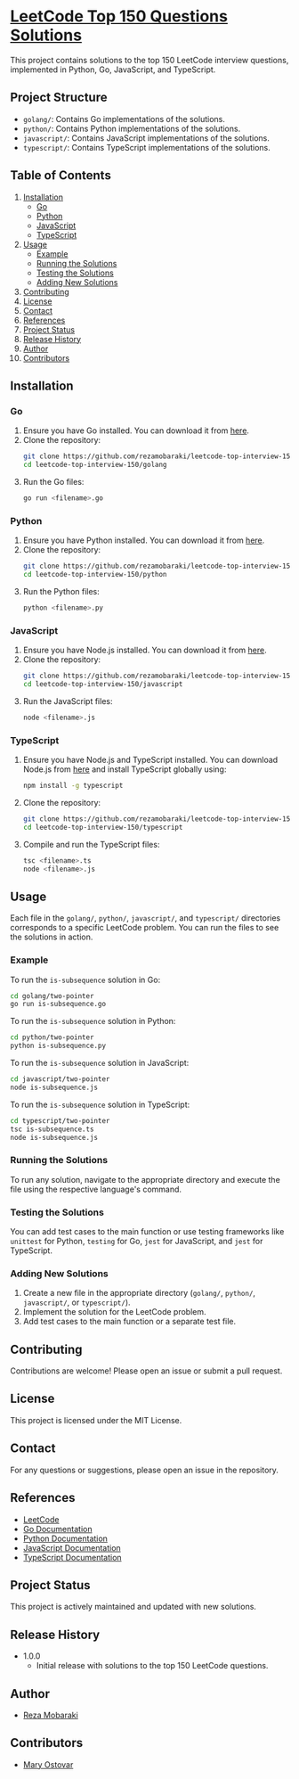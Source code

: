 # [LeetCode Top 150 Questions Solutions](https://leetcode.com/studyplan/top-interview-150/)


This project contains solutions to the top 150 LeetCode interview questions, implemented in Python, Go, JavaScript, and TypeScript.

## Project Structure

- `golang/`: Contains Go implementations of the solutions.
- `python/`: Contains Python implementations of the solutions.
- `javascript/`: Contains JavaScript implementations of the solutions.
- `typescript/`: Contains TypeScript implementations of the solutions.

## Table of Contents

1. [Installation](#installation)
    - [Go](#go)
    - [Python](#python)
    - [JavaScript](#javascript)
    - [TypeScript](#typescript)
2. [Usage](#usage)
    - [Example](#example)
    - [Running the Solutions](#running-the-solutions)
    - [Testing the Solutions](#testing-the-solutions)
    - [Adding New Solutions](#adding-new-solutions)
3. [Contributing](#contributing)
4. [License](#license)
5. [Contact](#contact)
6. [References](#references)
7. [Project Status](#project-status)
8. [Release History](#release-history)
9. [Author](#author)
10. [Contributors](#contributors)

## Installation

### Go

1. Ensure you have Go installed. You can download it from [here](https://golang.org/dl/).
2. Clone the repository:
    ```sh
    git clone https://github.com/rezamobaraki/leetcode-top-interview-150.git
    cd leetcode-top-interview-150/golang
    ```
3. Run the Go files:
    ```sh
    go run <filename>.go
    ```

### Python

1. Ensure you have Python installed. You can download it from [here](https://www.python.org/downloads/).
2. Clone the repository:
    ```sh
    git clone https://github.com/rezamobaraki/leetcode-top-interview-150.git
    cd leetcode-top-interview-150/python
    ```
3. Run the Python files:
    ```sh
    python <filename>.py
    ```

### JavaScript

1. Ensure you have Node.js installed. You can download it from [here](https://nodejs.org/).
2. Clone the repository:
    ```sh
    git clone https://github.com/rezamobaraki/leetcode-top-interview-150.git
    cd leetcode-top-interview-150/javascript
    ```
3. Run the JavaScript files:
    ```sh
    node <filename>.js
    ```

### TypeScript

1. Ensure you have Node.js and TypeScript installed. You can download Node.js from [here](https://nodejs.org/) and install TypeScript globally using:
    ```sh
    npm install -g typescript
    ```
2. Clone the repository:
    ```sh
    git clone https://github.com/rezamobaraki/leetcode-top-interview-150.git
    cd leetcode-top-interview-150/typescript
    ```
3. Compile and run the TypeScript files:
    ```sh
    tsc <filename>.ts
    node <filename>.js
    ```

## Usage

Each file in the `golang/`, `python/`, `javascript/`, and `typescript/` directories corresponds to a specific LeetCode problem. You can run the files to see the solutions in action.

### Example

To run the `is-subsequence` solution in Go:
```sh
cd golang/two-pointer
go run is-subsequence.go
```

To run the `is-subsequence` solution in Python:
```sh
cd python/two-pointer
python is-subsequence.py
```

To run the `is-subsequence` solution in JavaScript:
```sh
cd javascript/two-pointer
node is-subsequence.js
```

To run the `is-subsequence` solution in TypeScript:
```sh
cd typescript/two-pointer
tsc is-subsequence.ts
node is-subsequence.js
```

### Running the Solutions

To run any solution, navigate to the appropriate directory and execute the file using the respective language's command.

### Testing the Solutions

You can add test cases to the main function or use testing frameworks like `unittest` for Python, `testing` for Go, `jest` for JavaScript, and `jest` for TypeScript.

### Adding New Solutions

1. Create a new file in the appropriate directory (`golang/`, `python/`, `javascript/`, or `typescript/`).
2. Implement the solution for the LeetCode problem.
3. Add test cases to the main function or a separate test file.

## Contributing

Contributions are welcome! Please open an issue or submit a pull request.

## License

This project is licensed under the MIT License.

## Contact

For any questions or suggestions, please open an issue in the repository.

## References

- [LeetCode](https://leetcode.com/)
- [Go Documentation](https://golang.org/doc/)
- [Python Documentation](https://docs.python.org/3/)
- [JavaScript Documentation](https://developer.mozilla.org/en-US/docs/Web/JavaScript)
- [TypeScript Documentation](https://www.typescriptlang.org/docs/)

## Project Status

This project is actively maintained and updated with new solutions.

## Release History

- 1.0.0
    - Initial release with solutions to the top 150 LeetCode questions.

## Author

- [Reza Mobaraki](https://github.com/rezamobaraki)

## Contributors

- [Mary Ostovar](https://github.com/maryOstovar)